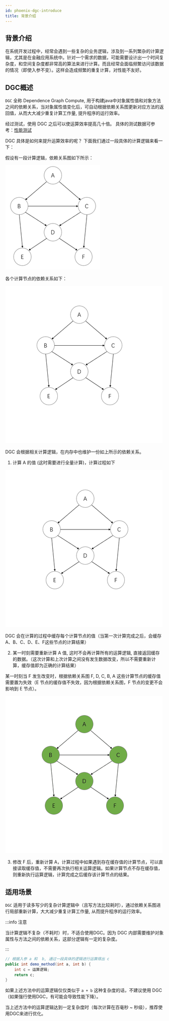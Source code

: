 ```yaml
---
id: phoenix-dgc-introduce
title: 背景介绍
---
```


## 背景介绍

在系统开发过程中，经常会遇到一些复杂的业务逻辑，涉及到一系列繁杂的计算逻辑，尤其是在金融应用系统中。针对一个需求的数据，可能需要设计出一个时间复杂度，和空间复杂度都非常高的算法来进行计算。而且经常会面临频繁访问该数据的情况（即使入参不变）。这样会造成频繁的重复计算，对性能不友好。

## DGC概述

`DGC` 全称 Dependence Graph Compute, 用于构建java中对象属性值和对象方法之间的依赖关系，当对象属性值变化后，可自动根据依赖关系图更新对应方法的返回值，从而大大减少重复计算工作量, 提升程序的运行效率。

经过测试，使用 DGC 之后可以使运算效率提高几十倍。 具体的测试数据可参考：[性能测试](../06-phoenix-test/01-features-test.md)

DGC 具体是如何来提升运算效率的呢？ 下面我们通过一段具体的计算逻辑来看一下：

假设有一段计算逻辑，依赖关系图如下所示：

![image-group1](../../assets/phoenix2.x/phoenix-dgc/dgc1.png)

各个计算节点的依赖关系如下：

![image-group1](../../assets/phoenix2.x/phoenix-dgc/dgc1.gif)

DGC 会根据相关计算逻辑，在内存中也维护一份如上所示的依赖关系。

1. 计算 A 的值 (这时需要进行全量计算)，计算过程如下

![image-group1](../../assets/phoenix2.x/phoenix-dgc/dgc2.gif)

DGC 会在计算的过程中缓存每个计算节点的值（当第一次计算完成之后，会缓存A、B、C、D、E、F这些节点的计算结果）

2. 某一时刻需要重新计算 A 值, 这时不会再计算所有的运算逻辑, 直接返回缓存的数据。（这次计算和上次计算之间没有发生数据改变，所以不需要重新计算，缓存值即为正确的计算结果）

某一时刻当 F 发生改变时，根据依赖关系图 F, D, C, B, A 这些计算节点的缓存值需要置为失效（E 节点的缓存值不失效，因为根据依赖关系图，F 节点的变更不会影响到 E 节点）。 

![image-group1](../../assets/phoenix2.x/phoenix-dgc/dgc3.gif)

3. 修改 F 后，重新计算 A，计算过程中如果遇到存在缓存值的计算节点，可以直接读取缓存值，不需要再次执行相关运算逻辑。如果计算节点不存在缓存值，则重新执行运算逻辑，计算完成之后缓存该计算节点的结果。

## 适用场景

`DGC` 适用于读多写少的复杂计算逻辑中（且写方法比较耗时），通过依赖关系图进行局部重新计算，大大减少重复计算工作量, 从而提升程序的运行效率。


:::info 注意

当计算逻辑不复杂（不耗时）时，不适合使用DGC。因为 DGC 内部需要维护对象属性与方法之间的依赖关系，这部分逻辑有一定的复杂度。

:::


```java
// 根据入参 a 和  b, 通过一段具体的逻辑进行运算得出 c
public int demo_method(int a, int b) {
    int c = 运算逻辑;
    return c;
}
```

如果上述方法中的运算逻辑仅仅类似于 `a + b` 这种复杂度的话，不建议使用 DGC （如果强行使用DGC，有可能会导致性能下降）。

当上述方法中的运算逻辑达到一定复杂度时（每次计算在百毫秒 ~ 秒级），推荐使用DGC来进行优化。


